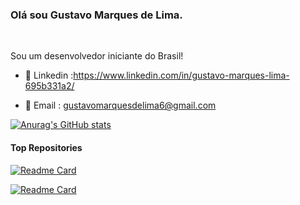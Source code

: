 

### Olá sou Gustavo Marques de Lima.

<br />

Sou um desenvolvedor iniciante do Brasil!<br>

- 💼 Linkedin :https://www.linkedin.com/in/gustavo-marques-lima-695b331a2/

- 📧 Email : gustavomarquesdelima6@gmail.com

[![Anurag's GitHub stats](https://github-readme-stats.vercel.app/api?username=gusta7597&show_icons=true&theme=tokyonight)](https://github.com/anuraghazra/github-readme-stats)


#### Top Repositories


[![Readme Card](https://github-readme-stats.vercel.app/api/pin/?username=gusta7597&repo=api-fatec&theme=tokyonight)](https://github.com/anuraghazra/github-readme-stats)

[![Readme Card](https://github-readme-stats.vercel.app/api/pin/?username=gusta7597&repo=api-fatec-2-sem&theme=tokyonight)](https://github.com/anuraghazra/github-readme-stats)


<br />
<br />
